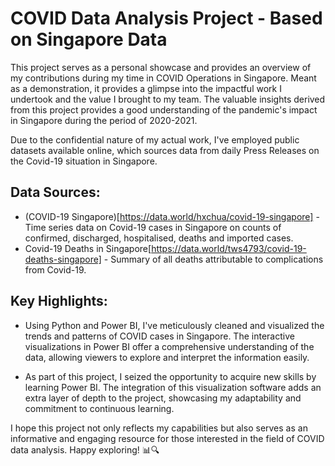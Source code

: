 # COVID Data Analysis Project - Based on Singapore Data

This project serves as a personal showcase and provides an overview of my contributions during my time in COVID Operations in Singapore. Meant as a demonstration, it provides a glimpse into the impactful work I undertook and the value I brought to my team. The valuable insights derived from this project provides a good understanding of the pandemic's impact in Singapore during the period of 2020-2021. 

Due to the confidential nature of my actual work, I've employed public datasets available online, which sources data from daily Press Releases on the Covid-19 situation in Singapore.

## Data Sources:
- (COVID-19 Singapore)[https://data.world/hxchua/covid-19-singapore] - Time series data on Covid-19 cases in Singapore on counts of confirmed, discharged, hospitalised, deaths and imported cases.
- Covid-19 Deaths in Singapore[https://data.world/tws4793/covid-19-deaths-singapore] - Summary of all deaths attributable to complications from Covid-19.

## Key Highlights:

- Using Python and Power BI, I've meticulously cleaned and visualized the trends and patterns of COVID cases in Singapore. The interactive visualizations in Power BI offer a comprehensive understanding of the data, allowing viewers to explore and interpret the information easily.

- As part of this project, I seized the opportunity to acquire new skills by learning Power BI. The integration of this visualization software adds an extra layer of depth to the project, showcasing my adaptability and commitment to continuous learning.

I hope this project not only reflects my capabilities but also serves as an informative and engaging resource for those interested in the field of COVID data analysis. Happy exploring! 📊🔍
